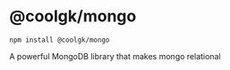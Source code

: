 # @coolgk/mongo

`npm install @coolgk/mongo`

A powerful MongoDB library that makes mongo relational